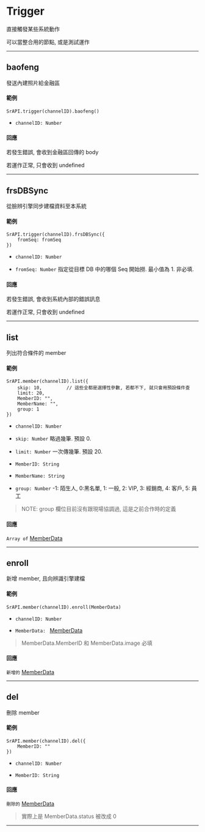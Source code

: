 # Trigger

直接觸發某些系統動作

可以當整合用的節點, 或是測試運作

---

## baofeng

發送內建照片給金融區

#### 範例

```
SrAPI.trigger(channelID).baofeng()
```

- `channelID: Number`

#### 回應

若發生錯誤, 會收到金融區回傳的 body

若運作正常, 只會收到 undefined

---

## frsDBSync

從臉辨引擎同步建檔資料至本系統

#### 範例

```
SrAPI.trigger(channelID).frsDBSync({
    fromSeq: fromSeq
})
```

- `channelID: Number`

- `fromSeq: Number` 指定從目標 DB 中的哪個 Seq 開始撈. 最小值為 1. 非必填.


#### 回應

若發生錯誤, 會收到系統內部的錯誤訊息

若運作正常, 只會收到 undefined

---

## list

列出符合條件的 member

#### 範例

```
SrAPI.member(channelID).list({
    skip: 10,         // 這些全都是選擇性參數, 若都不下, 就只會用預設條件查 
    limit: 20,
    MemberID: "",
    MemberName: "",
    group: 1
})
```

- `channelID: Number`

- `skip: Number` 略過幾筆. 預設 0.

- `limit: Number` 一次傳幾筆. 預設 20.

- `MemberID: String` 

- `MemberName: String` 

- `group: Number` -1: 陌生人, 0:黑名單, 1: 一般, 2: VIP, 3: 經銷商, 4: 客戶, 5: 員工

> NOTE: group 欄位目前沒有跟現場協調過, 這是之前合作時的定義

#### 回應

`Array of` [MemberData](https://github.com/Org08/sdb-nexus/blob/master/docs/API/SrAPI/MemberData.md)

---

## enroll

新增 member, 且向辨識引擎建檔

#### 範例

```
SrAPI.member(channelID).enroll(MemberData)
```

- `channelID: Number`

- `MemberData: ` [MemberData](https://github.com/Org08/sdb-nexus/blob/master/docs/API/SrAPI/MemberData.md)

> MemberData.MemberID 和 MemberData.image 必填

#### 回應

`新增的` [MemberData](https://github.com/Org08/sdb-nexus/blob/master/docs/API/SrAPI/MemberData.md)

---

## del

刪除 member

#### 範例

```
SrAPI.member(channelID).del({
    MemberID: ""
})
```

- `channelID: Number`

- `MemberID: String` 

#### 回應

`刪除的` [MemberData](https://github.com/Org08/sdb-nexus/blob/master/docs/API/SrAPI/MemberData.md)

> 實際上是 MemberData.status 被改成 0

---
